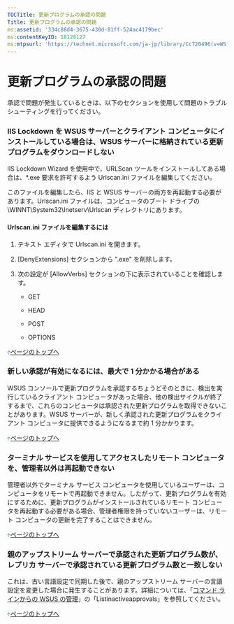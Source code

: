 ```yaml
---
TOCTitle: 更新プログラムの承認の問題
Title: 更新プログラムの承認の問題
ms:assetid: '334c88d4-3675-430d-81ff-524ac4179bec'
ms:contentKeyID: 18128127
ms:mtpsurl: 'https://technet.microsoft.com/ja-jp/library/Cc720496(v=WS.10)'
---
```


更新プログラムの承認の問題
==========================

承認で問題が発生しているときは、以下のセクションを使用して問題のトラブルシューティングを行ってください。

### IIS Lockdown を WSUS サーバーとクライアント コンピュータにインストールしている場合は、WSUS サーバーに格納されている更新プログラムをダウンロードしない

IIS Lockdown Wizard を使用中で、URLScan ツールをインストールしてある場合は、\*.exe 要求を許可するよう Urlscan.ini ファイルを編集してください。

このファイルを編集したら、IIS と WSUS サーバーの両方を再起動する必要があります。Urlscan.ini ファイルは、コンピュータのブート ドライブの \\WINNT\\System32\\Inetserv\\Urlscan ディレクトリにあります。

#### Urlscan.ini ファイルを編集するには

1.  テキスト エディタで Urlscan.ini を開きます。

2.  \[DenyExtensions\] セクションから ".exe" を削除します。

3.  次の設定が \[AllowVerbs\] セクションの下に表示されていることを確認します。

    -   GET

    -   HEAD

    -   POST

    -   OPTIONS

![](images/Cc720496.arrow_px_up(ja-jp,WS.10).gif)[ページのトップへ](#ctl00_rs1_eb1_panel1)

### 新しい承認が有効になるには、最大で 1 分かかる場合がある

WSUS コンソールで更新プログラムを承認するちょうどそのときに、検出を実行しているクライアント コンピュータがあった場合、他の検出サイクルが終了するまで、これらのコンピュータは承認された更新プログラムを取得できないことがあります。WSUS サーバーが、新しく承認された更新プログラムをクライアント コンピュータに提供できるようになるまで約 1 分かかります。

![](images/Cc720496.arrow_px_up(ja-jp,WS.10).gif)[ページのトップへ](#ctl00_rs1_eb1_panel1)

### ターミナル サービスを使用してアクセスしたリモート コンピュータを、管理者以外は再起動できない

管理者以外でターミナル サービス コンピュータを使用しているユーザーは、コンピュータをリモートで再起動できません。したがって、更新プログラムを有効にするために、更新プログラムがインストールされているリモート コンピュータを再起動する必要がある場合、管理者権限を持っていないユーザーは、リモート コンピュータの更新を完了することはできません。

![](images/Cc720496.arrow_px_up(ja-jp,WS.10).gif)[ページのトップへ](#ctl00_rs1_eb1_panel1)

### 親のアップストリーム サーバーで承認された更新プログラム数が、レプリカ サーバーで承認されている更新プログラム数と一致しない

これは、古い言語設定で同期した後で、親のアップストリーム サーバーの言語設定を変更した場合に発生することがあります。詳細については、「[コマンド ラインからの WSUS の管理](https://www.microsoft.com/japan/technet/prodtechnol/windowsserver2003/library/wsus/wsusoperationsguidetc/2686bd2b-910a-479b-961e-cea2a2028024.mspx)」の「Listinactiveapprovals」を参照してください。

![](images/Cc720496.arrow_px_up(ja-jp,WS.10).gif)[ページのトップへ](#ctl00_rs1_eb1_panel1)
